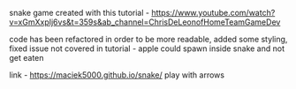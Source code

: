snake game created with this tutorial - https://www.youtube.com/watch?v=xGmXxpIj6vs&t=359s&ab_channel=ChrisDeLeonofHomeTeamGameDev

code has been refactored in order to be more readable, added some styling, fixed issue not covered in tutorial - apple could spawn inside snake and not get eaten

link - https://maciek5000.github.io/snake/
play with arrows